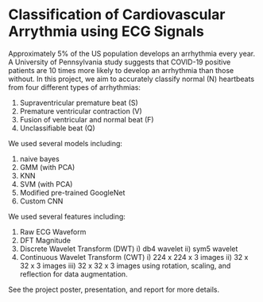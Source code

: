 # Classification of Cardiovascular Arrythmia using ECG Signals

Approximately 5% of the US population develops an arrhythmia every year.
A University of Pennsylvania study suggests that COVID-19 positive patients are 10 times more likely to develop an arrhythmia than those without.
In this project, we aim to accurately classify normal (N) heartbeats from four different types of arrhythmias:
1) Supraventricular premature beat (S)
2) Premature ventricular contraction (V)
3) Fusion of ventricular and normal beat (F)
4) Unclassifiable beat (Q)


We used several models including:
1) naive bayes
2) GMM (with PCA)
3) KNN
4) SVM (with PCA)
5) Modified pre-trained GoogleNet
6) Custom CNN


We used several features including:
1) Raw ECG Waveform
2) DFT Magnitude
3) Discrete Wavelet Transform (DWT)
   i) db4 wavelet
   ii) sym5 wavelet
4) Continuous Wavelet Transform (CWT)
   i) 224 x 224 x 3 images
   ii) 32 x 32 x 3 images
   iii) 32 x 32 x 3 images using rotation, scaling, and reflection for data augmentation.


See the project poster, presentation, and report for more details.
